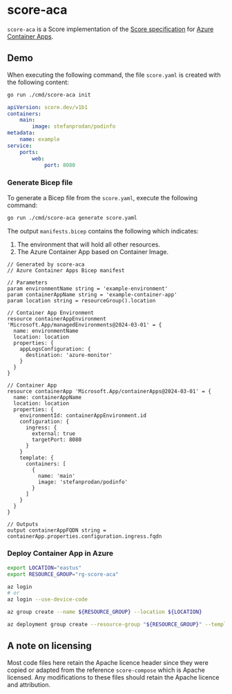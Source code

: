 # score-aca

`score-aca` is a Score implementation of the [Score specification](https://github.com/score-spec/spec) for [Azure Container Apps](https://azure.microsoft.com/products/container-apps).

## Demo

When executing the following command, the file `score.yaml` is created with the following content:

```sh
go run ./cmd/score-aca init
```

```yaml
apiVersion: score.dev/v1b1
containers:
    main:
        image: stefanprodan/podinfo
metadata:
    name: example
service:
    ports:
        web:
            port: 8080
```

### Generate Bicep file

To generate a Bicep file from the `score.yaml`, execute the following command:

```sh
go run ./cmd/score-aca generate score.yaml
```

The output `manifests.bicep` contains the following which indicates:

1. The environment that will hold all other resources.
2. The Azure Container App based on Container Image.

```bicep
// Generated by score-aca
// Azure Container Apps Bicep manifest

// Parameters
param environmentName string = 'example-environment'
param containerAppName string = 'example-container-app'
param location string = resourceGroup().location

// Container App Environment
resource containerAppEnvironment 'Microsoft.App/managedEnvironments@2024-03-01' = {
  name: environmentName
  location: location
  properties: {
    appLogsConfiguration: {
      destination: 'azure-monitor'
    }
  }
}

// Container App
resource containerApp 'Microsoft.App/containerApps@2024-03-01' = {
  name: containerAppName
  location: location
  properties: {
    environmentId: containerAppEnvironment.id
    configuration: {
      ingress: {
        external: true
        targetPort: 8080
      }
    }
    template: {
      containers: [
        {
          name: 'main'
          image: 'stefanprodan/podinfo'
        }
      ]
    }
  }
}

// Outputs
output containerAppFQDN string = containerApp.properties.configuration.ingress.fqdn
```

### Deploy Container App in Azure

```sh
export LOCATION="eastus"
export RESOURCE_GROUP="rg-score-aca"

az login
# or
az login --use-device-code

az group create --name ${RESOURCE_GROUP} --location ${LOCATION}

az deployment group create --resource-group "${RESOURCE_GROUP}" --template-file ./manifests.bicep
```

## A note on licensing

Most code files here retain the Apache licence header since they were copied or adapted from the reference `score-compose` which is Apache licensed. Any modifications to these files should retain the Apache licence and attribution.
